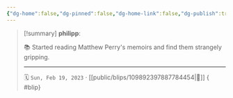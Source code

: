 ```yaml
---
{"dg-home":false,"dg-pinned":false,"dg-home-link":false,"dg-publish":true,"type":"blip","disabled rules":["yaml-title","yaml-title-alias","file-name-heading"],"title":"philipp on mastodon @ 2023-02-19","created-date":"2023-02-19T16:41:58","id":109892397887784450,"updated-date":"2025-05-02T08:50:43","dg-path":"blips/109892397887784454.md","permalink":"/blips/109892397887784454/","dgPassFrontmatter":true}
---
```


> [!summary] **philipp**:
>
> 📚 Started reading Matthew Perry's memoirs and find them strangely gripping.
> - - -
>
> 🗓️ `Sun, Feb 19, 2023` · [[public/blips/109892397887784454\|🔗]]
{ #blip}


